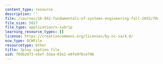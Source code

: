 ```yaml
---
content_type: resource
description: ''
file: /courses/16-842-fundamentals-of-systems-engineering-fall-2015/70db2d73e5ef5daa03e2e0fe0f6ce786_aiSpEUZzP0A.srt
file_size: 5817
file_type: application/x-subrip
learning_resource_types: []
license: https://creativecommons.org/licenses/by-nc-sa/4.0/
ocw_type: OCWFile
resourcetype: Other
title: 3play caption file
uid: 70db2d73-e5ef-5daa-03e2-e0fe0f6ce786
---
```

